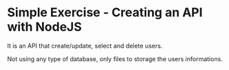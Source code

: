 # Simple Exercise - Creating an API with NodeJS

It is an API that create/update, select and delete users.

Not using any type of database, only files to storage the users informations.
